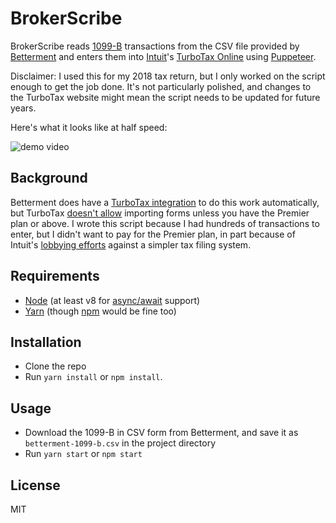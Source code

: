 # BrokerScribe

BrokerScribe reads
[1099-B](https://www.investopedia.com/terms/f/form-1099-b.asp) transactions from
the CSV file provided by [Betterment](https://www.betterment.com/) and enters
them into [Intuit](https://www.intuit.com/)'s [TurboTax
Online](https://turbotax.intuit.com/) using
[Puppeteer](https://github.com/GoogleChrome/puppeteer).

Disclaimer: I used this for my 2018 tax return, but I only worked on the script
enough to get the job done. It's not particularly polished, and changes to the
TurboTax website might mean the script needs to be updated for future years.

Here's what it looks like at half speed:

![demo video](https://i.imgur.com/rSXtbz2.gif)

## Background

Betterment does have a [TurboTax
integration](https://www.betterment.com/resources/tax-software-importing/) to do
this work automatically, but TurboTax [doesn't
allow](https://turbotax.intuit.com/personal-taxes/compare/online/) importing
forms unless you have the Premier plan or above. I wrote this script because I
had hundreds of transactions to enter, but I didn't want to pay for the Premier
plan, in part because of Intuit's [lobbying
efforts](https://www.propublica.org/article/filing-taxes-could-be-free-simple-hr-block-intuit-lobbying-against-it)
against a simpler tax filing system.

## Requirements

* [Node](https://nodejs.org/) (at least v8 for [async/await](https://developer.mozilla.org/en-US/docs/Web/JavaScript/Reference/Statements/async_function) support)
* [Yarn](https://yarnpkg.com/) (though [npm](https://www.npmjs.com/) would be fine too)

## Installation

* Clone the repo
* Run `yarn install` or `npm install`.

## Usage

* Download the 1099-B in CSV form from Betterment, and save it as
  `betterment-1099-b.csv` in the project directory
* Run `yarn start` or `npm start`

## License

MIT
